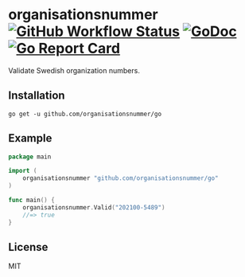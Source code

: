 # organisationsnummer [![GitHub Workflow Status](https://img.shields.io/github/actions/workflow/status/organisationsnummer/go/go.yml?branch=master)](https://github.com/organisationsnummer/go/actions) [![GoDoc](https://godoc.org/github.com/organisationsnummer/go?status.svg)](https://godoc.org/github.com/organisationsnummer/go) [![Go Report Card](https://goreportcard.com/badge/github.com/organisationsnummer/go)](https://goreportcard.com/report/github.com/organisationsnummer/go)

Validate Swedish organization numbers.

## Installation

```
go get -u github.com/organisationsnummer/go
```

## Example

```go
package main

import (
	organisationsnummer "github.com/organisationsnummer/go"
)

func main() {
	organisationsnummer.Valid("202100-5489")
	//=> true
}
```

## License

MIT

